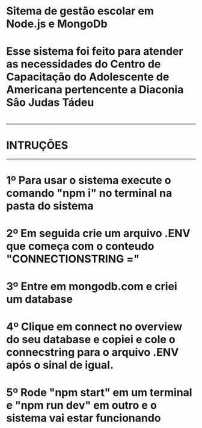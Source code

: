 # Sitema de gestão escolar em Node.js e MongoDb
#
# Esse sistema foi feito para atender as necessidades do Centro de Capacitação do Adolescente de Americana pertencente a Diaconia Sâo Judas Tádeu
#
------------------------------------------------------------------------------------------------------------
# INTRUÇÕES
------------------------------------------------------------------------------------------------------------
# 1º Para usar o sistema execute o comando "npm i" no terminal na pasta do sistema
# 2º Em seguida crie um arquivo .ENV que começa com o conteudo "CONNECTIONSTRING ="
# 3º Entre em mongodb.com e criei um database
# 4º Clique em connect no overview do seu database e copiei e cole o connecstring para o arquivo .ENV após o sinal de igual.
# 5º Rode "npm start" em um terminal e "npm run dev" em outro e o sistema vai estar funcionando
